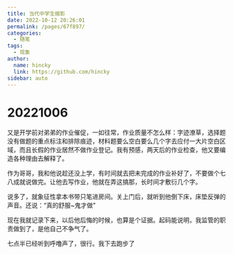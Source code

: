 ```yaml
---
title: 当代中学生缩影
date: 2022-10-12 20:26:01
permalink: /pages/67f897/
categories: 
  - 随笔
tags: 
  - 现象
author: 
  name: hincky
  link: https://github.com/hincky
sidebar: auto
---
```

# 20221006

又是开学前对弟弟的作业催促，一如往常，作业质量不怎么样：字迹潦草，选择题没有做题的重点标注和排除痕迹，材料题要么空白要么几个字去应付一大片空白区域，而且长假的作业居然不做作业登记。我有预感，两天后的作业检查，他又要编造各种理由去解释了。

作为哥哥，我和他说趁还没上学，有时间就去把未完成的作业补好了，不要做个七八成就说做完。让他去写作业，他就在弄这搞那，长时间才敷衍几个字。

说多了，就象征性拿本书带只笔进房间。关上门后，就听到他倒下床，床垫反弹的声音。还说：“真的舒服~鬼才做”

现在我就记录下来，以后他后悔的时候，也算是个证据。起码能说明，我监管的职责做到了，是他自己不争气了。

七点半已经听到呼噜声了，很行。我下去跑步了